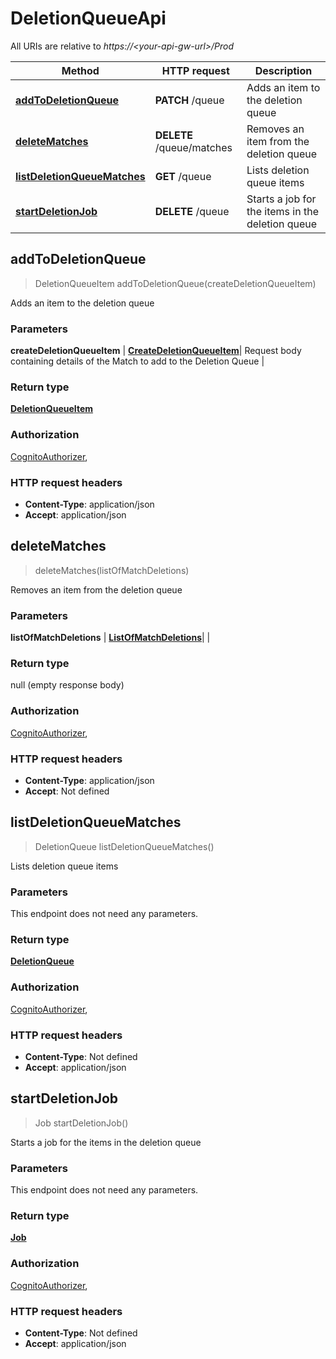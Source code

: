 # DeletionQueueApi

All URIs are relative to *https://&lt;your-api-gw-url&gt;/Prod*

Method | HTTP request | Description
------------- | ------------- | -------------
[**addToDeletionQueue**](DeletionQueueApi.md#addToDeletionQueue) | **PATCH** /queue | Adds an item to the deletion queue
[**deleteMatches**](DeletionQueueApi.md#deleteMatches) | **DELETE** /queue/matches | Removes an item from the deletion queue
[**listDeletionQueueMatches**](DeletionQueueApi.md#listDeletionQueueMatches) | **GET** /queue | Lists deletion queue items
[**startDeletionJob**](DeletionQueueApi.md#startDeletionJob) | **DELETE** /queue | Starts a job for the items in the deletion queue


<a name="addToDeletionQueue"></a>
## **addToDeletionQueue**
> DeletionQueueItem addToDeletionQueue(createDeletionQueueItem)

Adds an item to the deletion queue

### Parameters

 **createDeletionQueueItem** | [**CreateDeletionQueueItem**](../Models/CreateDeletionQueueItem.md)| Request body containing details of the Match to add to the Deletion Queue |

### Return type

[**DeletionQueueItem**](../Models/DeletionQueueItem.md)

### Authorization

[CognitoAuthorizer](../README.md#CognitoAuthorizer), 

### HTTP request headers

- **Content-Type**: application/json
- **Accept**: application/json

<a name="deleteMatches"></a>
## **deleteMatches**
> deleteMatches(listOfMatchDeletions)

Removes an item from the deletion queue

### Parameters

 **listOfMatchDeletions** | [**ListOfMatchDeletions**](../Models/ListOfMatchDeletions.md)|  |

### Return type

null (empty response body)

### Authorization

[CognitoAuthorizer](../README.md#CognitoAuthorizer), 

### HTTP request headers

- **Content-Type**: application/json
- **Accept**: Not defined

<a name="listDeletionQueueMatches"></a>
## **listDeletionQueueMatches**
> DeletionQueue listDeletionQueueMatches()

Lists deletion queue items

### Parameters
This endpoint does not need any parameters.

### Return type

[**DeletionQueue**](../Models/DeletionQueue.md)

### Authorization

[CognitoAuthorizer](../README.md#CognitoAuthorizer), 

### HTTP request headers

- **Content-Type**: Not defined
- **Accept**: application/json

<a name="startDeletionJob"></a>
## **startDeletionJob**
> Job startDeletionJob()

Starts a job for the items in the deletion queue

### Parameters
This endpoint does not need any parameters.

### Return type

[**Job**](../Models/Job.md)

### Authorization

[CognitoAuthorizer](../README.md#CognitoAuthorizer), 

### HTTP request headers

- **Content-Type**: Not defined
- **Accept**: application/json

